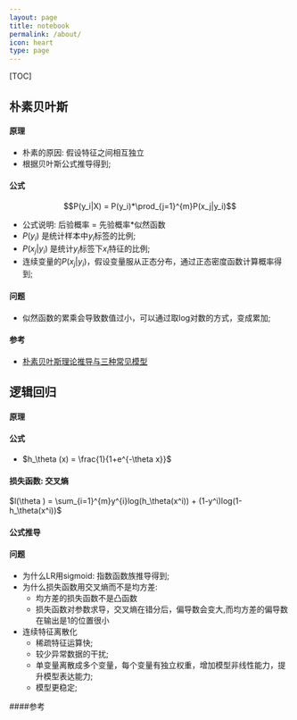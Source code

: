 ```yaml
---
layout: page
title: notebook
permalink: /about/
icon: heart
type: page
---
```

[TOC]

## 朴素贝叶斯
#### 原理
- 朴素的原因: 假设特征之间相互独立
- 根据贝叶斯公式推导得到;
#### 公式
$$P(y_i|X) = P(y_i)*\prod_{j=1}^{m}P(x_j|y_i)$$
- 公式说明: 后验概率 = 先验概率*似然函数
- $P(y_i)$ 是统计样本中$y_i$标签的比例;
- $P(x_j|y_i)$ 是统计$y_i$标签下$x_i$特征的比例;
- 连续变量的$P(x_j|y_i)$，假设变量服从正态分布，通过正态密度函数计算概率得到;

#### 问题
- 似然函数的累乘会导致数值过小，可以通过取log对数的方式，变成累加;

#### 参考
- [朴素贝叶斯理论推导与三种常见模型](https://blog.csdn.net/u012162613/article/details/48323777)

## 逻辑回归
#### 原理
#### 公式
- $h_\theta (x) = \frac{1}{1+e^{-\theta x}}$
#### 损失函数: 交叉熵 
$l(\theta ) = \sum_{i=1}^{m}y^{i}log(h_\theta(x^i)) + (1-y^i)log(1-h_\theta(x^i))$
#### 公式推导
#### 问题
- 为什么LR用sigmoid: 指数函数族推导得到;
- 为什么损失函数用交叉熵而不是均方差: 
  - 均方差的损失函数不是凸函数
  - 损失函数对参数求导，交叉熵在错分后，偏导数会变大,而均方差的偏导数在输出是1的位置很小
- 连续特征离散化
  - 稀疏特征运算快;
  - 较少异常数据的干扰;
  - 单变量离散成多个变量，每个变量有独立权重，增加模型非线性能力，提升模型表达能力;
  - 模型更稳定;

####参考
